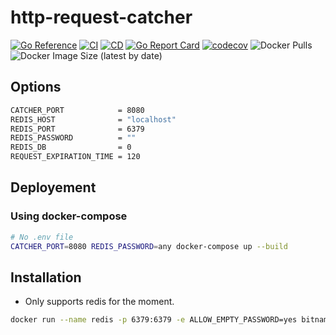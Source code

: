 # http-request-catcher

[![Go Reference](https://pkg.go.dev/badge/github.com/Escape-Technologies/http-request-catcher.svg)](https://pkg.go.dev/github.com/Escape-Technologies/http-request-catcher)
[![CI](https://github.com/Escape-Technologies/http-request-catcher/actions/workflows/ci.yaml/badge.svg)](https://github.com/Escape-Technologies/http-request-catcher/actions/workflows/ci.yaml)
[![CD](https://github.com/Escape-Technologies/http-request-catcher/actions/workflows/cd.yaml/badge.svg)](https://github.com/Escape-Technologies/http-request-catcher/actions/workflows/cd.yaml)
[![Go Report Card](https://goreportcard.com/badge/github.com/Escape-Technologies/http-request-catcher)](https://goreportcard.com/report/github.com/Escape-Technologies/http-request-catcher)
[![codecov](https://codecov.io/gh/Escape-Technologies/http-request-catcher/branch/main/graph/badge.svg)](https://codecov.io/gh/Escape-Technologies/http-request-catcher)
![Docker Pulls](https://img.shields.io/docker/pulls/escapetech/http-request-catcher)
![Docker Image Size (latest by date)](https://img.shields.io/docker/image-size/escapetech/http-request-catcher)

## Options

```bash
CATCHER_PORT            = 8080
REDIS_HOST              = "localhost"
REDIS_PORT              = 6379
REDIS_PASSWORD          = ""
REDIS_DB                = 0
REQUEST_EXPIRATION_TIME = 120
```

## Deployement

### Using docker-compose

```bash
# No .env file
CATCHER_PORT=8080 REDIS_PASSWORD=any docker-compose up --build
```

## Installation

- Only supports redis for the moment.

```bash
docker run --name redis -p 6379:6379 -e ALLOW_EMPTY_PASSWORD=yes bitnami/redis:latest
```
